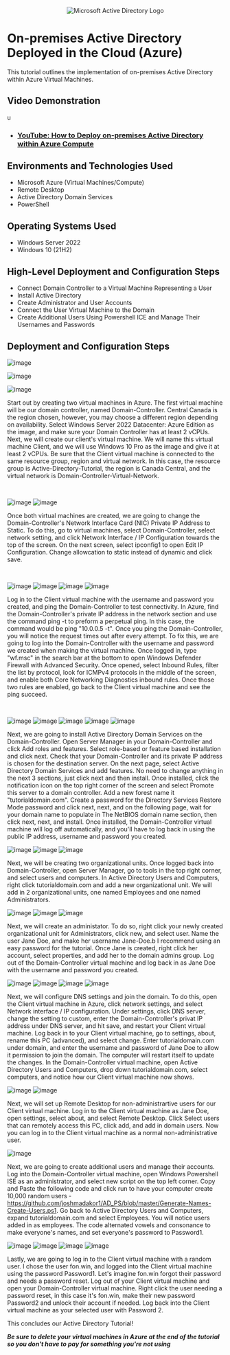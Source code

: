 <p align="center">
<img src="https://i.imgur.com/pU5A58S.png" alt="Microsoft Active Directory Logo"/>
</p>

<h1>On-premises Active Directory Deployed in the Cloud (Azure)</h1>
This tutorial outlines the implementation of on-premises Active Directory within Azure Virtual Machines.<br />


<h2>Video Demonstration</h2>u

- ### [YouTube: How to Deploy on-premises Active Directory within Azure Compute](https://www.youtube.com)

<h2>Environments and Technologies Used</h2>

- Microsoft Azure (Virtual Machines/Compute)
- Remote Desktop
- Active Directory Domain Services
- PowerShell

<h2>Operating Systems Used </h2>

- Windows Server 2022
- Windows 10 (21H2)

<h2>High-Level Deployment and Configuration Steps</h2>

- Connect Domain Controller to a Virtual Machine Representing a User
- Install Active Directory
- Create Administrator and User Accounts
- Connect the User Virtual Machine to the Domain
- Create Additional Users Using Powershell ICE and Manage Their Usernames and Passwords

<h2>Deployment and Configuration Steps</h2>

<p>
  
![image](https://github.com/user-attachments/assets/c57d03de-2674-4d9a-bbb3-372c27b600e7)

![image](https://github.com/user-attachments/assets/3f860bda-ef7b-412a-9577-b9985b199d76)

![image](https://github.com/user-attachments/assets/e9c77b9a-c704-429e-86ae-f1a1c86db86e)


</p>
<p>
Start out by creating two virtual machines in Azure. The first virtual machine will be our domain controller, named Domain-Controller. Central Canada is the region chosen, however, you may choose a different region depending on availability. Select Windows Server 2022 Datacenter: Azure Edition as the image, and make sure your Domain Controller has at least 2 vCPUs. Next, we will create our client's virtual machine. We will name this virtual machine Client, and we will use Windows 10 Pro as the image and give it at least 2 vCPUs. Be sure that the Client virtual machine is connected to the same resource group, region and virtual network. In this case, the resource group is Active-Directory-Tutorial, the region is Canada Central, and the virtual network is Domain-Controller-Virtual-Network. 
</p>
<br />

<p>

![image](https://github.com/user-attachments/assets/8789917f-2505-42d7-b872-281f76b34874)
![image](https://github.com/user-attachments/assets/9b012cb0-36ea-4bdf-95b9-558ea6eab159)


</p>
<p>
Once both virtual machines are created, we are going to change the Domain-Controller's Network Interface Card (NIC) Private IP Address to Static. To do this, go to virtual machines, select Domain-Controller, select network setting, and click Network Interface / IP Configuration towards the top of the screen. On the next screen, select ipconfig1 to open Edit IP Configuration. Change allowcation to static instead of dynamic and click save. 
</p>
<br />

<p>
  
![image](https://github.com/user-attachments/assets/c96699f2-52d0-48f3-b307-8a971b5721bd)
![image](https://github.com/user-attachments/assets/d75c13fe-1ff3-4fbb-98ef-20f09c6601a1)
![image](https://github.com/user-attachments/assets/d30022b8-6f44-4d52-bce5-46e71c0fc6ea)
![image](https://github.com/user-attachments/assets/03c8686d-54b4-49f2-83e1-32e68e314383)


</p>
<p>
Log in to the Client virtual machine with the username and password you created, and ping the Domain-Controller to test connectivity. In Azure, find the Domain-Controller's private IP address in the network section and use the command ping -t to preform a perpetual ping. In this case, the command would be ping "10.0.0.5 -t". Once you ping the Domain-Controller, you will notice the request times out after every attempt. To fix this, we are going to log into the Domain-Controller with the username and password we created when making the virtual machine. Once logged in, type "wf.msc" in the search bar at the bottom to open Windows Defender Firewall with Advanced Security. Once opened, select Inbound Rules, filter the list by protocol, look for ICMPv4 protocols in the middle of the screen, and enable both Core Networking Diagnostics inbound rules. Once those two rules are enabled, go back to the Client virtual machine and see the ping succeed. 
</p>
<br />

![image](https://github.com/user-attachments/assets/9b299287-ee59-4e52-82d7-30adfb3d6e1b)
![image](https://github.com/user-attachments/assets/02c60a43-b83d-4502-a64a-a3b9ad437357)
![image](https://github.com/user-attachments/assets/b3ab14bb-247e-418a-8e34-5fa17aedbd4c)
![image](https://github.com/user-attachments/assets/54e16b2d-01ff-4020-b7d2-b06b4d97e484)
![image](https://github.com/user-attachments/assets/6aa015cb-58e1-4936-a76b-fa3afa21ba2d)


Next, we are going to install Active Directory Domain Services on the Domain-Controller. Open Server Manager in your Domain-Controller and click Add roles and features. Select role-based or feature based installation and click next. Check that your Domain-Controller and its private IP address is chosen for the destination server. On the next page, select Active Directory Domain Services and add features. No need to change anything in the next 3 sections, just click next and then install. Once installed, click the notification icon on the top right corner of the screen and select Promote this server to a domain controller. Add a new forest name it "tutorialdomain.com". Create a password for the Directory Services Restore Mode password and click next, next, and on the following page, wait for your domain name to populate in The NetBIOS domain name section, then click next, next, and install. Once installed, the Domain-Controller virtual machine will log off automatically, and you'll have to log back in using the public IP address, username and password you created. 

![image](https://github.com/user-attachments/assets/6c165219-0e6c-42ea-9bbe-959bd0754efa)
![image](https://github.com/user-attachments/assets/439277e4-86e3-430e-8cc9-9e5b7108740b)
![image](https://github.com/user-attachments/assets/40e14396-a795-4bc8-b186-fad4b6966ba6)


Next, we will be creating two organizational units. Once logged back into Domain-Controller, open Server Manager, go to tools in the top right corner, and select users and computers. In Active Directory Users and Computers, right click tutorialdomain.com and add a new organizational unit. We will add in 2 organizational units, one named Employees and one named Administrators. 


![image](https://github.com/user-attachments/assets/010b65c1-9dd1-4eb7-a7e3-e4b252f40f7a)
![image](https://github.com/user-attachments/assets/dc64bdd4-2f02-48ba-9dcb-1106e2c45231)
![image](https://github.com/user-attachments/assets/b8732663-5958-42ea-8f19-5e707645c4a2)


Next, we will create an administator. To do so, right click your newly created organizational unit for Administrators, click new, and select user. Name the user Jane Doe, and make her username Jane-Doe.b I recommend using an easy password for the tutorial. Once Jane is created, right click her account, select properties, and add her to the domain admins group. Log out of the Domain-Controller virtual machine and log back in as Jane Doe with the username and password you created. 

![image](https://github.com/user-attachments/assets/75ae873c-1274-4ff6-bd66-af96037473ef)
![image](https://github.com/user-attachments/assets/04e7e753-5f0d-47e5-980e-b6a9fb6a7c84)
![image](https://github.com/user-attachments/assets/f8374a46-9475-4adf-ad9f-5fd320d36a2b)
![image](https://github.com/user-attachments/assets/a35e13af-9e04-4010-b8e8-090ed1005b78)

Next, we will configure DNS settings and join the domain. To do this, open the Client virtual machine in Azure, click network settings, and select Network interface / IP configuration. Under settings, click DNS server, change the setting to custom, enter the Domain-Controller's privat IP address under DNS server, and hit save, and restart your Client virtual machine. Log back in to your Client virtual machine, go to settings, about, rename this PC (advanced), and select change. Enter tutorialdomain.com under domain, and enter the username and password of Jane Doe to allow it permission to join the domain. The computer will restart itself to update the changes. In the Domain-Controller virtual machine, open Active Directory Users and Computers, drop down tutorialdomain.com, select computers, and notice how our Client virtual machine now shows. 

![image](https://github.com/user-attachments/assets/a8ca0341-1ccc-4c29-8231-91920366b26c)
![image](https://github.com/user-attachments/assets/983bab42-48ce-473b-a447-5efc9b2fbd36)


Next, we will set up Remote Desktop for non-administrartive users for our Client virtual machine. Log in to the Client virtual machine as Jane Doe, open settings, select about, and select Remote Desktop. Click Select users that can remotely access this PC, click add, and add in domain users. Now you can log in to the Client virtual machine as a normal non-administrative user. 

![image](https://github.com/user-attachments/assets/b9d40606-ca3f-40a5-b7b6-0f68b79e3aff)


Next, we are going to create additional users and manage their accounts. Log into the Domain-Controller virtual machine, open Windows Powershell ISE as an administrator, and select new script on the top left corner. Copy and Paste the following code and click run to have your computer create 10,000 random users - https://github.com/joshmadakor1/AD_PS/blob/master/Generate-Names-Create-Users.ps1. Go back to Active Directory Users and Computers, expand tutorialdomain.com and select Employees. You will notice users added in as employees. The code alternated vowels and consonance to make everyone's names, and set everyone's password to Password1.

![image](https://github.com/user-attachments/assets/48bd6012-4166-4949-821e-619ace60b5ef)
![image](https://github.com/user-attachments/assets/a9238ce2-e732-4e99-ba9d-903f2b004782)
![image](https://github.com/user-attachments/assets/f258d2e0-c3c8-468c-93e8-c8158ef5a1e8)
![image](https://github.com/user-attachments/assets/95b678c2-a61d-4ce8-8d57-c5c13d59a534)


Lastly, we are going to log in to the Client virtual machine with a random user. I chose the user fon.win, and logged into the Client virtual machine using the password Password1. Let's imagine fon.win forgot their password and needs a password reset. Log out of your Client virtual machine and open your Domain-Controller virtual machine. Right click the user needing a password reset, in this case it's fon.win, make their new password Password2 and unlock their account if needed.  Log back into the Client virtual machine as your selected user with Password 2. 

This concludes our Active Directory Tutorial!

***Be sure to delete your virtual machines in Azure at the end of the tutorial so you don't have to pay for something you're not using***
